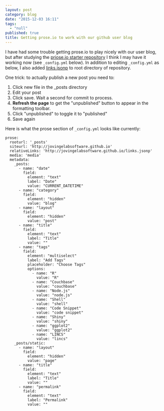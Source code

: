 ```yaml
---
layout: post
category: blog
date: "2015-12-03 16:11"
tags: 
  - "null"
published: true
title: Getting prose.io to work with our github user blog
---
```





I have had some trouble getting prose.io to play nicely with our user blog, but after studying the [priose.io starter repository](https://github.com/prose/starter) I think I may have it working now (see `_config.yml` below).  In addition to editing `_config.yml` as below, I also added [links.jsonp](https://github.com/JovingeLabSoftware/JovingeLabSoftware.github.io/blob/master/links.jsonp) to root directory of repository.

One trick: to actually publish a new post you need to:

1.  Click new file in the \_posts directory
2.  Edit your post
3.  Click save.  Wait a second for commit to process.
4.  **Refresh the page** to get the "unpublished" button to appear in the formatting toolbar.
5.  Click "unpublished" to toggle it to "published"
6.  Save again


Here is what the prose section of `_config.yml` looks like currently:

```
prose:
  rooturl: '_posts'
  siteurl: 'http://jovingelabsoftware.github.io'
  relativeLinks: 'http://jovingelabsoftware.github.io/links.jsonp'
  media: 'media'
  metadata:
    _posts:
      - name: "date"
        field:
          element: "text"
          label: "Date"
          value: "CURRENT_DATETIME"
      - name: "category"
        field:
          element: "hidden"
          value: "blog"
      - name: "layout"
        field:
          element: "hidden"
          value: "post"
      - name: "title"
        field:
          element: "text"
          label: "Title"
          value: ""
      - name: "tags"
        field:
          element: "multiselect"
          label: "Add Tags"
          placeholder: "Choose Tags"
          options:
            - name: "R"
              value: "R"
            - name: "Couchbase"
              value: "couchbase"
            - name: "Node.js"
              value: "node.js"
            - name: "Shell"
              value: "shell"
            - name: "Code Snippet"
              value: "code snippet"
            - name: "Shiny"
              value: "shiny"
            - name: "ggplot2"
              value: "ggplot2"
            - name: "LINCS"
              value: "lincs"
    _posts/static:
      - name: "layout"
        field:
          element: "hidden"
          value: "page"
      - name: "title"
        field:
          element: "text"
          label: "Title"
          value: ""
      - name: "permalink"
        field:
          element: "text"
          label: "Permalink"
          value: ""
```
